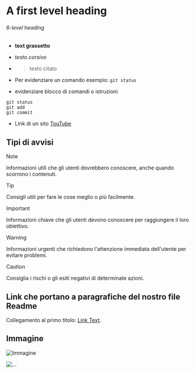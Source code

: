 # A first level heading

###### 6-level heading

- **text grassetto**
- _testo corsivo_
- >testo citato

- Per evidenziare un comando esempio: `git status`

- evidenziare blocco di comandi o istruzioni 
```
git status
git add
git commit
```
- Link di un sito [TouTube](https://www.youtube.com/)


## Tipi di avvisi
> [!NOTE]
> Informazioni utili che gli utenti dovrebbero conoscere, anche quando scorrono i contenuti.

> [!TIP]
> Consigli utili per fare le cose meglio o più facilmente.

> [!IMPORTANT]
> Informazioni chiave che gli utenti devono conoscere per raggiungere il loro obiettivo.

> [!WARNING]
> Informazioni urgenti che richiedono l'attenzione immediata dell'utente per evitare problemi.

> [!CAUTION]
> Consiglia i rischi o gli esiti negativi di determinate azioni.

## Link che portano a paragrafiche del nostro file Readme
Collegamento al primo titolo: [Link Text](#A-first-level-heading).

## Immagine
![Immagine](https://media.licdn.com/dms/image/v2/D4E12AQGUxTOC3los3A/article-cover_image-shrink_600_2000/article-cover_image-shrink_600_2000/0/1694596637191?e=2147483647&v=beta&t=aLtaRFHobkh9Gb5Yq-f2nK1gDG6iD1nBTY8oQV9qb5g)

![...](https://www.testo-unico-sicurezza.com/81/_media/img/large/playstoremy81.jpg)
